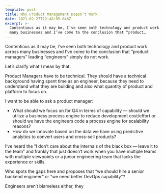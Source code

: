 ```yaml
---
template: post
title: Why Product Management Doesn’t Work
date: 2021-02-27T12:48:05.046Z
excerpt: >-
  Contentious as it may be, I’ve seen both technology and product work across
  many businesses and I’ve come to the conclusion that “product…
---
```

Contentious as it may be, I’ve seen both technology and product work across many businesses and I’ve come to the conclusion that “product managers” leading “engineers” simply do not work.

Let’s clarify what I mean by that:

Product Managers have to be technical. They should have a technical background having spent time as an engineer, because they need to understand what they are building and also what quantity of product and platform to focus on. 

I want to be able to ask a product manager:

*   What should we focus on for Q4 in terms of capability — should we utilize a business process engine to reduce development cost/effort or should we have the engineers code a process engine for scalability reasons?
*   How do we innovate based on the data we have using predictive analytics to convert users and cross-sell products?

I’ve heard the “I don’t care about the internals of the black box — leave it to the team” and frankly that just doesn’t work when you have multiple teams with multiple viewpoints or a junior engineering team that lacks the experience or skills. 

Who spots the gaps here and proposes that “we should hire a senior backend engineer” or “we need better DevOps capability”?

Engineers aren’t blameless either, they
